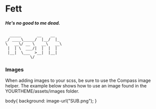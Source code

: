 # Fett
##### He's no good to me dead. #####

      _____       __    __
    _/ ____\_____/  |__/  |_
    \   __\/ __ \   __\   __\
     |  | \  ___/|  |  |  |
     |__|  \___  >__|  |__|
               \/

### Images ###

When adding images to your scss, be sure to use the Compass image helper. The
example below shows how to use an image found in the YOURTHEME/assets/images
folder.

body{
  background: image-url("SUB.png");
}
